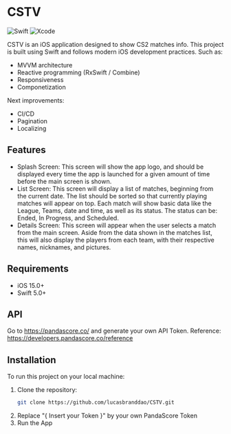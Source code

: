 # CSTV

![Swift](https://img.shields.io/badge/Swift-5.0-orange.svg)
![Xcode](https://img.shields.io/badge/Xcode-12.5-blue.svg)

CSTV is an iOS application designed to show CS2 matches info. This project is built using Swift and follows modern iOS development practices. Such as:
- MVVM architecture
- Reactive programming (RxSwift / Combine)
- Responsiveness
- Componetization

Next improvements:
-  CI/CD
-  Pagination
-  Localizing

## Features

- Splash Screen: This screen will show the app logo, and should be displayed every time the app is launched for a given amount of time before the main screen is shown.
- List Screen: This screen will display a list of matches, beginning from the current date. The list should be sorted so that currently playing matches will appear on top. Each match will show basic data like the League, Teams, date and time, as well as its status. The status can be: Ended, In Progress, and Scheduled.
- Details Screen: This screen will appear when the user selects a match from the main screen. Aside from the data shown in the matches list, this will also display the players from each team, with their respective names, nicknames, and pictures.

## Requirements

- iOS 15.0+
- Swift 5.0+

## API
Go to https://pandascore.co/ and generate your own API Token.
Reference: https://developers.pandascore.co/reference

## Installation

To run this project on your local machine:

1. Clone the repository:
   ```bash
   git clone https://github.com/lucasbranddao/CSTV.git

2. Replace "{ Insert your Token }" by your own PandaScore Token
3. Run the App
